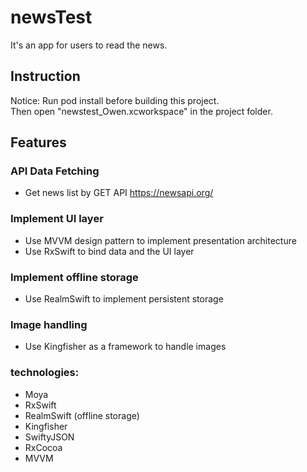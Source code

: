 # newsTest
It's an app for users to read the news.

## Instruction
Notice: Run pod install before building this project.<br/>
Then open "newstest_Owen.xcworkspace" in the project folder.

## Features
### API Data Fetching
- Get news list by GET API https://newsapi.org/
### Implement UI layer
- Use MVVM design pattern to implement presentation architecture
- Use RxSwift to bind data and the UI layer
### Implement offline storage
- Use RealmSwift to implement persistent storage
### Image handling
- Use Kingfisher as a framework to handle images
  
### technologies:
- Moya
- RxSwift
- RealmSwift (offline storage)
- Kingfisher
- SwiftyJSON
- RxCocoa
- MVVM


